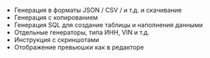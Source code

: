 
* Генерация в форматы JSON / CSV / и т.д. и скачивание
* Генерация с копированием
* Генерация SQL для создание таблицы и наполнения данными
* Отдельные генераторы, типа ИНН, VIN и т.д.
* Инструкция с скриншотами
* Отображение превьюшки как в редакторе